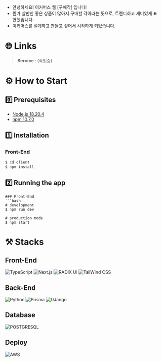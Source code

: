 - 안녕하세요! 이커머스 웹 [구매각] 입니다! <br/>
- 뭔가 살만한 좋은 상품이 많아서 구매할 각이라는 뜻으로, 트렌디하고 재미있게 표현했습니다. <br/>
- 이커머스를 설계하고 만들고 싶어서 시작하게 되었습니다.

# 🌐 Links

> **Service** : (작업중) <br>

# ⚙️ How to Start

## 0️⃣ Prerequisites

- [Node.js 18.20.4](https://nodejs.org/en/download/package-manager/)
- [npm 10.7.0](https://www.npmjs.com/package/npm/v/10.7.0)

## 1️⃣ Installation

### Front-End

```bash
$ cd client
$ npm install
```

## 2️⃣ Running the app

````
### Front-End
```bash
# development
$ npm run dev

# production mode
$ npm start
````

# ⚒️ Stacks

## Front-End

![TypeScript](https://img.shields.io/badge/TypeScript-3178C6?style=for-the-badge&logo=TypeScript&logoColor=white)
![Next.js](https://img.shields.io/badge/Next.js-000000?style=for-the-badge&logo=Next.js&logoColor=white)
![RADIX UI](https://img.shields.io/badge/Radix-000000?style=for-the-badge&logo=radixui&logoColor=white)
![TailWind CSS](https://img.shields.io/badge/Tailwind_CSS-grey?style=for-the-badge&logo=tailwind-css&logoColor=38B2AC)

## Back-End

![Python](https://img.shields.io/badge/Python-3776AB.svg?&style=for-the-badge&logo=Python&logoColor=white)
![Prisma](https://img.shields.io/badge/Prisma-3982CE?style=for-the-badge&logo=Prisma&logoColor=white)
![DJango](https://img.shields.io/badge/django--rest--framework-3.12.4-blue?style=for-the-badge&labelColor=333333&logo=django&logoColor=white&color=blue)

## Database

![POSTGRESQL](https://img.shields.io/badge/POSTGRESQL-4479A1?style=for-the-badge&logo=POSTGRESQL&logoColor=white)

## Deploy

![AWS](https://img.shields.io/badge/AWS-232F3E?style=for-the-badge&logo=AmazonAWS&logoColor=white)
